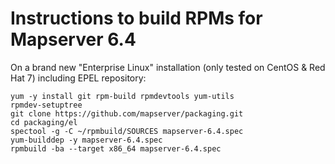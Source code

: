 
Instructions to build RPMs for Mapserver 6.4
============================================

On a brand new "Enterprise Linux" installation (only tested on CentOS & Red Hat 7) including EPEL repository:

    yum -y install git rpm-build rpmdevtools yum-utils
    rpmdev-setuptree
    git clone https://github.com/mapserver/packaging.git
    cd packaging/el
    spectool -g -C ~/rpmbuild/SOURCES mapserver-6.4.spec
    yum-builddep -y mapserver-6.4.spec
    rpmbuild -ba --target x86_64 mapserver-6.4.spec

